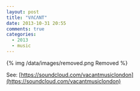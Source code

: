 ```yaml
---
layout: post
title: "VΛCΛNT"
date: 2013-10-31 20:55
comments: true
categories:
  - 2013
  - music
---
```


{% img /data/images/removed.png Removed %}

See: [https://soundcloud.com/vacantmusiclondon](https://soundcloud.com/vacantmusiclondon)
